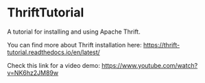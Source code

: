 ThriftTutorial
==============

A tutorial for installing and using Apache Thrift.

You can find more about Thrift installation here: https://thrift-tutorial.readthedocs.io/en/latest/

Check this link for a video demo: https://www.youtube.com/watch?v=NK6hz2JM89w


